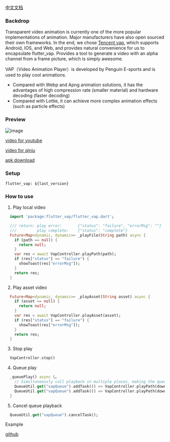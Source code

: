 [中文文档](./README_CH.md)

### Backdrop
Transparent video animation is currently one of the more popular implementations of animation. Major manufacturers have also open sourced their own frameworks. In the end, we chose [Tencent vap](https://github.com/Tencent/vap), which supports Android, IOS, and Web, and provides natural convenience for us to encapsulate flutter_vap. Provides a tool to generate a video with an alpha channel from a frame picture, which is simply awesome.



VAP（Video Animation Player）is developed by Penguin E-sports and is used to play cool animations.
- Compared with Webp and Apng animation solutions, it has the advantages of high compression rate (smaller material) and hardware decoding (faster decoding)
- Compared with Lottie, it can achieve more complex animation effects (such as particle effects)

### Preview
![image](http://file.jinxianyun.com/flutter_vap.gif)

[video for youtube](https://youtu.be/OCLkFhcYqwA)

[video for qiniu](http://file.jinxianyun.com/flutter_vap.mp4)

[apk download](http://file.jinxianyun.com/flutter_vap.apk)

### Setup
```
flutter_vap: ${last_version}
```

### How to use

1. Play local video
```dart
  import 'package:flutter_vap/flutter_vap.dart';

  /// return: play error:       {"status": "failure", "errorMsg": ""}
  ///         play complete:    {"status": "complete"}
  Future<Map<dynamic, dynamic>> _playFile(String path) async {
    if (path == null) {
      return null;
    }
    var res = await VapController.playPath(path);
    if (res["status"] == "failure") {
      showToast(res["errorMsg"]);
    }
    return res;
  }
```

2. Play asset video
```dart
  Future<Map<dynamic, dynamic>> _playAsset(String asset) async {
    if (asset == null) {
      return null;
    }
    var res = await VapController.playAsset(asset);
    if (res["status"] == "failure") {
      showToast(res["errorMsg"]);
    }
    return res;
  }
```

3. Stop play
```dart
  VapController.stop()
```

4. Queue play
```dart
  _queuePlay() async {。
    // Simultaneously call playback in multiple places, making the queue perform playback.
    QueueUtil.get("vapQueue").addTask(() => VapController.playPath(downloadPathList[0]));
    QueueUtil.get("vapQueue").addTask(() => VapController.playPath(downloadPathList[1]));
  }
```

5. Cancel queue playback
```dart
  QueueUtil.get("vapQueue").cancelTask();
```

Example

[github]()


